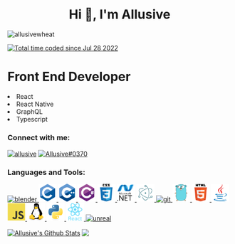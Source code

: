 <h1 align="center">Hi 👋, I'm Allusive</h1>
<p align="left"> <img src="https://komarev.com/ghpvc/?username=allusivewheat&label=Profile%20views&color=0e75b6&style=flat" alt="allusivewheat" /> </p>
<a href="https://wakatime.com/@28c25413-26dd-4fef-bdfd-86a667d37896"><img src="https://wakatime.com/badge/user/28c25413-26dd-4fef-bdfd-86a667d37896.svg" alt="Total time coded since Jul 28 2022" /></a>

<h1>
Front End Developer 
 </h1>
 <li>
 React
 </li>
 <li>
 React Native
 </li>
 <li>
 GraphQL
 </li>
 <li>
 Typescript
 </li>

<h3 align="left">Connect with me:</h3>
<p align="left">
<a href="https://www.youtube.com/channel/UCkBkyo2Whz9VhwHqwy-nTkA" target="blank"><img align="center" src="https://cdn.jsdelivr.net/npm/simple-icons@3.0.1/icons/youtube.svg" alt="allusive" height="30" width="40" /></a>
<a href="https://discord.gg/Allusive#0370" target="blank"><img align="center" src="https://cdn.jsdelivr.net/npm/simple-icons@3.0.1/icons/discord.svg" alt="Allusive#0370" height="30" width="40" /></a>
</p>

<h3 align="left">Languages and Tools:</h3>
<p align="left"> <a href="https://www.blender.org/" target="_blank"> <img src="https://download.blender.org/branding/community/blender_community_badge_white.svg" alt="blender" width="40" height="40"/> </a> <a href="https://www.cprogramming.com/" target="_blank"> <img src="https://raw.githubusercontent.com/devicons/devicon/master/icons/c/c-original.svg" alt="c" width="40" height="40"/> </a> <a href="https://www.w3schools.com/cpp/" target="_blank"> <img src="https://raw.githubusercontent.com/devicons/devicon/master/icons/cplusplus/cplusplus-original.svg" alt="cplusplus" width="40" height="40"/> </a> <a href="https://www.w3schools.com/cs/" target="_blank"> <img src="https://raw.githubusercontent.com/devicons/devicon/master/icons/csharp/csharp-original.svg" alt="csharp" width="40" height="40"/> </a> <a href="https://www.w3schools.com/css/" target="_blank"> <img src="https://raw.githubusercontent.com/devicons/devicon/master/icons/css3/css3-original-wordmark.svg" alt="css3" width="40" height="40"/> </a> <a href="https://dotnet.microsoft.com/" target="_blank"> <img src="https://raw.githubusercontent.com/devicons/devicon/master/icons/dot-net/dot-net-original-wordmark.svg" alt="dotnet" width="40" height="40"/> </a> <a href="https://www.electronjs.org" target="_blank"> <img src="https://raw.githubusercontent.com/devicons/devicon/master/icons/electron/electron-original.svg" alt="electron" width="40" height="40"/> </a> <a href="https://git-scm.com/" target="_blank"> <img src="https://www.vectorlogo.zone/logos/git-scm/git-scm-icon.svg" alt="git" width="40" height="40"/> </a> <a href="https://golang.org" target="_blank"> <img src="https://raw.githubusercontent.com/devicons/devicon/master/icons/go/go-original.svg" alt="go" width="40" height="40"/> </a> <a href="https://www.w3.org/html/" target="_blank"> <img src="https://raw.githubusercontent.com/devicons/devicon/master/icons/html5/html5-original-wordmark.svg" alt="html5" width="40" height="40"/> </a> <a href="https://www.java.com" target="_blank"> <img src="https://raw.githubusercontent.com/devicons/devicon/master/icons/java/java-original.svg" alt="java" width="40" height="40"/> </a> <a href="https://developer.mozilla.org/en-US/docs/Web/JavaScript" target="_blank"> <img src="https://raw.githubusercontent.com/devicons/devicon/master/icons/javascript/javascript-original.svg" alt="javascript" width="40" height="40"/> </a> <a href="https://www.linux.org/" target="_blank"> <img src="https://raw.githubusercontent.com/devicons/devicon/master/icons/linux/linux-original.svg" alt="linux" width="40" height="40"/> </a> <a href="https://www.python.org" target="_blank"> <img src="https://raw.githubusercontent.com/devicons/devicon/master/icons/python/python-original.svg" alt="python" width="40" height="40"/> </a> <a href="https://reactjs.org/" target="_blank"> <img src="https://raw.githubusercontent.com/devicons/devicon/master/icons/react/react-original-wordmark.svg" alt="react" width="40" height="40"/> </a> <a href="https://unrealengine.com/" target="_blank"> <img src="https://raw.githubusercontent.com/kenangundogan/fontisto/036b7eca71aab1bef8e6a0518f7329f13ed62f6b/icons/svg/brand/unreal-engine.svg" alt="unreal" width="40" height="40"/> </a> </p>

<a href="https://github.com/AllusiveWheat">
<img align="center" alt="Allusive's Github Stats" src="https://github-readme-stats.vercel.app/api?username=AllusiveWheat&show_icons=true&hide_border=true&count_private=true&include_all_commits=true&theme=radical" /></a>
<a href="https://github.com/AllusiveWheat">
  <img align="center" src="https://github-readme-stats.anuraghazra1.vercel.app/api/top-langs/?username=AllusiveWheat&layout=compact&theme=radical" />
</a>

